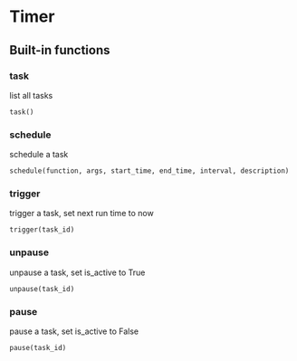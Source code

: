 # Timer

## Built-in functions

### task

list all tasks

```
task()
```

### schedule

schedule a task

```
schedule(function, args, start_time, end_time, interval, description)
```

### trigger

trigger a task, set next run time to now

```
trigger(task_id)
```

### unpause

unpause a task, set is_active to True

```
unpause(task_id)
```

### pause

pause a task, set is_active to False

```
pause(task_id)
```
